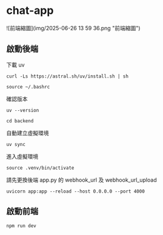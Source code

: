 # chat-app

![前端縮圖](img/2025-06-26 13 59 36.png "前端縮圖")


## 啟動後端

下載 uv

`curl -Ls https://astral.sh/uv/install.sh | sh`

`source ~/.bashrc`

確認版本

`uv --version`

`cd backend`

自動建立虛擬環境

`uv sync`

進入虛擬環境

`source .venv/bin/activate`

請先更換後端 app.py 的 webhook_url 及 webhook_url_upload

`uvicorn app:app --reload --host 0.0.0.0 --port 4000`

## 啟動前端
`npm run dev`